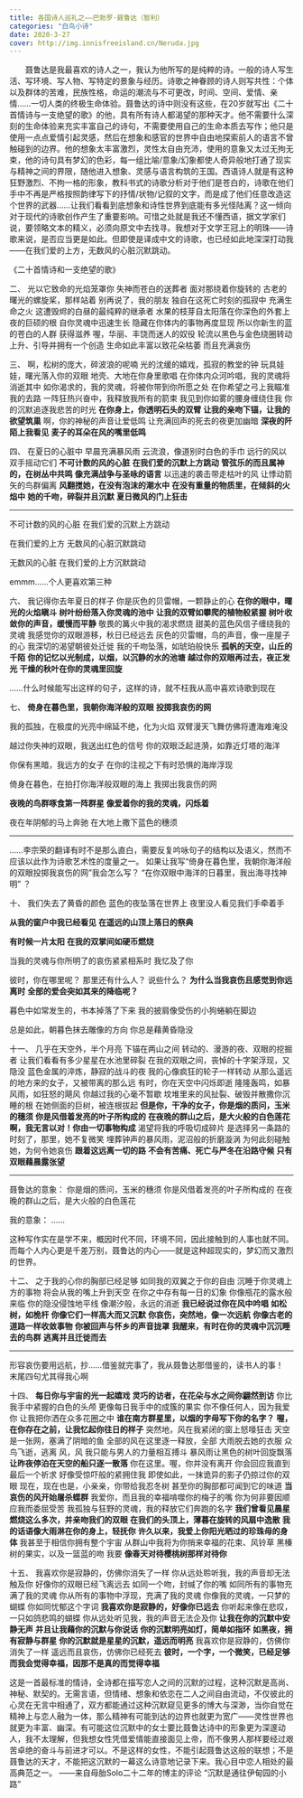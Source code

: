 ```yaml
---
title: 各国诗人巡礼之——巴勃罗·聂鲁达（智利）
categories: "白鸟小诗"
date: 2020-3-27
cover: http://img.innisfreeisland.cn/Neruda.jpg
---
```


&#8194;&#8194;&#8194;&#8194;聂鲁达是我最喜欢的诗人之一，我认为他所写的是纯粹的诗。一般的诗人写生活、写环境、写人物、写特定的景象与经历。诗歌之神眷顾的诗人则写共性：个体以及群体的苦难，民族性格，命运的潮流与不可更改，时间、空间、爱情、亲情……一切人类的终极生命体验。聂鲁达的诗中则没有这些，在20岁就写出《二十首情诗与一支绝望的歌》的他，具有所有诗人都渴望的那种天才。他不需要什么深刻的生命体验来充实丰富自己的诗句，不需要使用自己的生命本质去写作；他只是使用一点点爱情引起灵感，然后在想象和感官的世界中自由地探索前人的语言不曾触碰到的边界。他的想象太丰富激烈，灵性太自由充沛，使用的意象又太过无拘无束，他的诗句具有梦幻的色彩，每一组比喻/意象/幻象都使人奇异般地打通了现实与精神之间的界限，随他进入想象、灵感与语言构筑的王国。西语诗人就是有这种狂野激烈、不拘一格的形象，教科书式的诗歌分析对于他们是苍白的，诗歌在他们手中不再是严格按照韵律写下的抒情/状物/记叙的文字，而是成了他们任意改造这个世界的武器……让我们看看到底想象和诗性世界到底能有多光怪陆离？这一倾向对于现代的诗歌创作产生了重要影响。可惜之处就是我还不懂西语，据文学家们说，要领略文本的精义，必须向原文中去找寻。我想对于文学王冠上的明珠——诗歌来说，是否应当更是如此。但即使是译成中文的诗歌，也已经如此地深深打动我——在我们爱的上方，无数风的心脏沉默跳动。

《二十首情诗和一支绝望的歌》

二、
光以它致命的光焰笼罩你
失神而苍白的送葬者
面对那绕着你旋转的
古老的曙光的螺旋桨，那样站着
别再说了，我的朋友
独自在这死亡时刻的孤寂中
充满生命之火
这遭毁烬的白昼的最纯粹的继承者
水果的枝芽自太阳落在你深色的外套上
夜的巨硕的根
自你灵魂中迅速生长
隐藏在你体内的事物再度显现
所以你新生的蓝的苍白的人群
获得滋养
喔，华丽、丰饶而迷人的奴役
轮流以黑色与金色绕圈转动
上升、引导并拥有一个创造
生命如此丰富以致花朵枯萎
而且充满哀伤

三、
啊，松树的庞大，碎波浪的呢喃
光的沈缓的嬉戏，孤寂的教堂的钟
玩具娃娃，曙光落入你的双眼
地壳、大地在你身里歌唱
在你体内众河吟唱，我的灵魂将消逝其中
如你渴求的，我的灵魂，将被你带到你所愿之处
在你希望之弓上我瞄准我的去路
一阵狂热兴奋中，我释放我所有的箭束
我见到你如雾的腰身缠绕住我
你的沉默追逐我悲苦的时光
**在你身上，你透明石头的双臂**
**让我的亲吻下锚，让我的欲望筑巢**
啊，你的神秘的声音让爱低鸣
让充满回声的死去的夜更加幽暗
**深夜的阡陌上我看见**
**麦子的耳朵在风的嘴里低鸣**

四、
在夏日的心脏中
早晨充满暴风雨
云流浪，像道别时白色的手巾
远行的风以双手摇动它们
**不可计数的风的心脏**
**在我们爱的沉默上方跳动**
**管弦乐的而且属神的，在树丛中共鸣**
**像充满战争与圣咏的语言**
以迅速的袭击带走枯叶的风
让悸动箭矢的鸟群偏离
**风翻搅她，在没有泡沫的潮水中**
**在没有重量的物质里，在倾斜的火焰中**
**她的千吻，碎裂并且沉默**
**夏日微风的门上狂击**

------------------
不可计数的风的心脏
在我们爱的沉默上方跳动

在我们爱的上方
无数风的心脏沉默跳动

无数风的心脏
在我们爱的上方沉默跳动

emmm……个人更喜欢第三种

六、
我记得你去年夏日的样子
你是灰色的贝雷帽，一颗静止的心
**在你的眼中，曙光的火焰瞋斗**
**树叶纷纷落入你灵魂的池中**
**让我的双臂如攀爬的植物般紧握**
**树叶收敛你的声音，缓慢而平静**
敬畏的篝火中我的渴求燃烧
甜美的蓝色风信子缠绕我的灵魂
我感觉你的双眼游移，秋日已经远去
灰色的贝雷帽，鸟的声音，像一座屋子的心
我深切的渴望朝彼处迁徙
我的千吻坠落，如琥珀般快乐
**孤帆的天空，山丘的千陌**
**你的记忆以光制成，以烟，以沉静的水的池塘**
**越过你的双眼再过去，夜正发光**
**干燥的秋叶在你的灵魂里回旋**

……什么时候能写出这样的句子，这样的诗，就不枉我从高中喜欢诗歌到现在

七、
**倚身在暮色里，我朝你海洋般的双眼**
**投掷我哀伤的网**

我的孤独，在极度的光亮中绵延不绝，化为火焰
双臂漫天飞舞仿佛将遭海难淹没

越过你失神的双眼，我送出红色的信号
你的双眼泛起涟漪，如靠近灯塔的海洋

你保有黑暗，我远方的女子
在你的注视之下有时恐惧的海岸浮现

倚身在暮色，在拍打你海洋般双眼的海上
我掷出我哀伤的网

**夜晚的鸟群啄食第一阵群星**
**像爱着你的我的灵魂，闪烁着**

夜在年阴郁的马上奔驰
在大地上撒下蓝色的穗须

------------------
……李宗荣的翻译有时不是那么直白，需要反复吟咏句子的结构以及语义，然而不应该以此作为诗歌艺术性的度量之一。
如果让我写“倚身在暮色里，我朝你海洋般的双眼投掷我哀伤的网”我会怎么写？
“在你双眼中海洋的日暮里，我出海寻找神明”
？

十、
我们失去了黄昏的颜色
蓝色的夜坠落在世界上
夜里没人看见我们手牵着手

**从我的窗户中我已经看见**
**在遥远的山顶上落日的祭典**

**有时候一片太阳**
**在我的双掌间如硬币燃烧**

当我的灵魂与你所明了的哀伤紧紧相系时
我忆及了你

彼时，你在哪里呢？
那里还有什么人？
说些什么？
**为什么当我哀伤且感觉到你远离时**
**全部的爱会突如其来的降临呢？**

暮色中如常发生的，书本掉落了下来
我的披肩像受伤的小狗蜷躺在脚边

总是如此，朝暮色抹去雕像的方向
你总是藉黄昏隐没

十一、
几乎在天空外，半个月亮
下锚在两山之间
转动的、漫游的夜、双眼的挖掘者
让我们看看有多少星星在水池里碎裂
在我的双眼之间，丧悼的十字架浮现，又隐没
蓝色金属的淬炼，静寂的战斗的夜
我的心像疯狂的轮子一样转动
从那么遥远的地方来的女子，又被带离的那么远
有时，你在天空中闪烁即逝
隆隆轰鸣，如暴风雨，如狂怒的飓风
你越过我的心毫不暂歇
坟堆里来的风扯裂、破毁并散撒你沉睡的根
在她侧面的巨树，被连根拔起
**但是你，干净的女子，你是烟的质问，玉米的穗须**
**你是风借着发亮的叶子所构成的**
**在夜晚的群山之后，是大火般的白色莲花**
**啊，我无言以对！你由一切事物构成**
渴望将我的呼吸切成碎片
是选择另一条路的时刻了，那里，她不复微笑
埋葬钟声的暴风雨，泥沼般的折磨漩涡
为何此刻碰触她，为何令她哀伤
**跟着这远离一切的路**
**不会有苦痛、死亡与严冬在沿路守候**
**只有双眼藉晨露张望**

------------------
聂鲁达的意象：
你是烟的质问，玉米的穗须
你是风借着发亮的叶子所构成的
在夜晚的群山之后，是大火般的白色莲花

我的意象：
……

这种写作实在是学不来，概因时代不同，环境不同，因此接触到的人事也就不同。而每个人内心更是千差万别，聂鲁达的内心——就是这种超现实的，梦幻而又激烈的世界。

十二、
之于我的心你的胸部已经足够
如同我的双翼之于你的自由
沉睡于你灵魂上方的事物
将会从我的嘴上升到天空
在你之中存有每一日的幻象
你像瓶花的露水般来临
你的隐没侵蚀地平线
像潮汐般，永远的消逝
**我已经说过你在风中吟唱**
**如松树，如桅杆**
**你像它们一样高大而又沉默**
**你哀伤，突然地，像一次远航**
**你像古老的道路一样收敛事物**
**你被回声与怀乡的声音拢罩**
**我醒来，有时在你的灵魂中沉沉睡去的鸟群**
**逃离并且迁徙而去**

------------------
形容哀伤要用远航，抄……借鉴就完事了，我从聂鲁达那借鉴的，读书人的事！
末尾四句尤其得我心啊

十四、
**每日你与宇宙的光一起嬉戏**
**灵巧的访者，在花朵与水之间你翩然到访**
你比我手中紧握的白色的头颅
更像每日我手中的成簇的果实
你不像任何人，因为我爱你
让我把你洒在众多花圈之中
**谁在南方群星里，以烟的字母写下你的名字？**
**喔，在你存在之前，让我忆起你往日的样子**
突然地，风在我紧闭的窗上怒嚎狂击
天空是一张网，塞满了阴暗的鱼
全部的风在这里逐一释放，全部
大雨脱去她的衣服
众鸟飞逝，逃离
风，风
我只能与男人的力量相互搏斗
暴风雨让黑色的树叶回旋飘落
**让昨夜停泊在天空的船只逐一散落**
你在这里。喔，你并没有离开
你会回应我直到最后一个祈求
好像受惊吓般的紧拥住我
即使如此，一抹诡异的影子仍掠过你的双眼
现在，现在也是，小亲亲，你带给我忍冬树
甚至你的胸部都可闻到它的味道
**当哀伤的风开始屠杀蝶群**
我爱你，而且我的幸福啃噬你的梅子的嘴
你为何非要因顺应我而委屈受苦
我孤独与狂野的灵魂，我的释放它们奔跑的名字
**我们曾看见晨星燃烧这么多次，并亲吻我们的双眼**
**在我们的头顶上，薄暮在旋转的风扇中逸散**
**我的话语像大雨淋在你的身上，轻抚你**
**许久以来，我爱上你阳光晒过的珍珠母的身体**
我甚至于相信你拥有整个宇宙
从群山中我将为你捎来幸福的花束、风铃草
黑榛树的果实，以及一篮蓝的吻
我要
**像春天对待樱桃树那样对待你**

十五、
我喜欢你是寂静的，仿佛你消失了一样
你从远处聆听我，我的声音却无法触及你
好像你的双眼已经飞离远去
如同一个吻，封缄了你的嘴
如同所有的事物充满了我的灵魂
你从所有的事物中浮现，充满了我的灵魂
你像我的灵魂，一只梦的蝴蝶
你如同忧郁这个字词
**我喜欢你是寂静的，好像你已远去**
你听起来像在悲叹，一只如鸽悲鸣的蝴蝶
你从远处听见我，我的声音无法企及你
**让我在你的沉默中安静无声**
**并且让我藉你的沉默与你说话**
**你的沉默明亮如灯，简单如指环**
**如黑夜，拥有寂静与群星**
**你的沉默就是星星的沉默，遥远而明亮**
我喜欢你是寂静的，仿佛你消失了一样
遥远而且哀伤，仿佛你已经死去
**彼时，一个字，一个微笑，已经足够**
**而我会觉得幸福，因那不是真的而觉得幸福**

这是一首最标准的情诗，全诗都在描写恋人之间的沉默的过程，这种沉默是高尚、神秘、默契的。无需言语，但情绪、想象和依恋在二人之间自由流动，不仅彼此的心灵在无言中相通了，双方都能通过这种沉默窥见更多的博大与深渺，当你自觉在精神上与恋人融为一体，那么精神有可能到达的边界也就更为宽广——灵性世界也就更为丰富、幽深。有可能这位沉默中的女士要比聂鲁达诗中的形象更为深邃动人，我不太理解，但我想女性凭借爱情能直接面见上帝，而不像男人那样要经过艰苦卓绝的奋斗与前进才可以。不是这样的女性，不能引起聂鲁达这般的联想；不是聂鲁达的天才，不能把这沉默的一幕这么诗意地记录下来。我心目中恋人相处的最高典范之一。
——来自母胎Solo二十二年的博主的评论
“沉默是通往伊甸园的小路”


